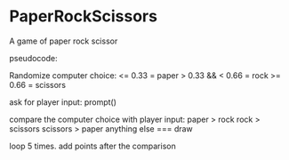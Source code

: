 # PaperRockScissors
A game of paper rock scissor

pseudocode:

Randomize computer choice:
    <= 0.33 = paper
    > 0.33 && < 0.66 = rock
    >= 0.66 = scissors

ask for player input:
    prompt()

compare the computer choice with player input:
    paper > rock
    rock > scissors
    scissors > paper
    anything else === draw

loop 5 times. add points after the comparison
